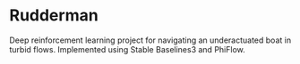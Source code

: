 # Rudderman

Deep reinforcement learning project for navigating an underactuated boat in turbid flows.
Implemented using Stable Baselines3 and PhiFlow.
